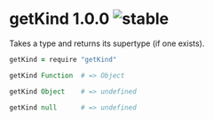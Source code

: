 
# getKind 1.0.0 ![stable](https://img.shields.io/badge/stability-stable-4EBA0F.svg?style=flat)

Takes a type and returns its supertype (if one exists).

```coffee
getKind = require "getKind"

getKind Function  # => Object

getKind Object    # => undefined

getKind null      # => undefined
```
